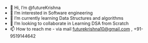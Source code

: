 - 👋 Hi, I’m @futureKrishna
- 👀 I’m interested in Software engineering
- 🌱 I’m currently learning Data Structures and algorithms
- 💞️ I’m looking to collaborate in Learning DSA from Scratch
- 📫 How to reach me - via mail futurekrishna10@gmail.com , +91-9519144642

<!---
futureKrishna/futureKrishna is a ✨ special ✨ repository because its `README.md` (this file) appears on your GitHub profile.
You can click the Preview link to take a look at your changes.
--->
